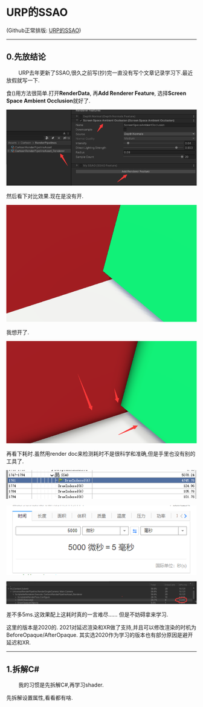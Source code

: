 URP的SSAO
=================

(Github正常排版: [URP的SSAO]())

-----------------

## **0.先放结论**

&emsp;&emsp; URP去年更新了SSAO,很久之前写(抄)完一直没有写个文章记录学习下.最近放假就写一下.

食()用方法很简单.打开**RenderData**, 再**Add Renderer Feature**, 选择**Screen Space Ambient Occlusion**就好了.

![SSAO_0](Images/SSAO_0.png)

然后看下对比效果.现在是没有开.

![SSAO_1](Images/SSAO_1.png)

我想开了.

![SSAO_2](Images/SSAO_2.png)

再看下耗时.虽然用render doc来检测耗时不是很科学和准确,但是手里也没有别的工具了.

![SSAO_3](Images/SSAO_3.png)

![SSAO_4](Images/SSAO_4.png)

![SSAO_5](Images/SSAO_5.png)

差不多5ms.这效果配上这耗时真的一言难尽...... 但是不妨碍拿来学习.

这里的版本是2020的. 2021对延迟渲染和XR做了支持,并且可以修改渲染的时机为BeforeOpaque/AfterOpaque. 其实选2020作为学习的版本也有部分原因是避开延迟和XR.

-----------------

## **1.拆解C#**

&emsp;&emsp; 我的习惯是先拆解C#,再学习shader.

先拆解设置属性,看看都有啥.

